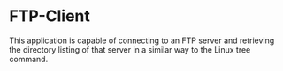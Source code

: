 # FTP-Client
This application is capable of connecting to an FTP server and retrieving the directory listing of that server in a similar way to the Linux tree command.
